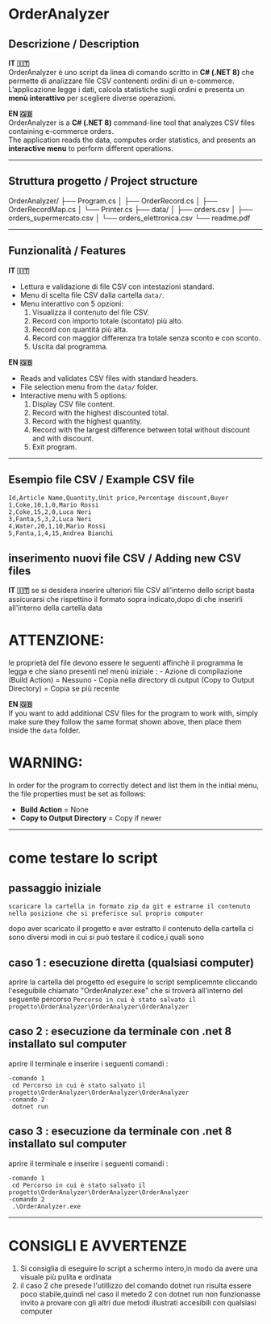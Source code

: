 # OrderAnalyzer

##  Descrizione / Description
**IT 🇮🇹**  
OrderAnalyzer è uno script da linea di comando scritto in **C# (.NET 8)** che permette di analizzare file CSV contenenti ordini di un e-commerce.  
L’applicazione legge i dati, calcola statistiche sugli ordini e presenta un **menù interattivo** per scegliere diverse operazioni.  

**EN 🇬🇧**  
OrderAnalyzer is a **C# (.NET 8)** command-line tool that analyzes CSV files containing e-commerce orders.  
The application reads the data, computes order statistics, and presents an **interactive menu** to perform different operations.  

---

##  Struttura progetto / Project structure
OrderAnalyzer/
├── Program.cs
│ ├── OrderRecord.cs
│ ├── OrderRecordMap.cs
│ └── Printer.cs
├── data/
│ ├── orders.csv
│ ├── orders_supermercato.csv
│ └── orders_elettronica.csv
└── readme.pdf


---

##  Funzionalità / Features
**IT 🇮🇹**
- Lettura e validazione di file CSV con intestazioni standard.
- Menu di scelta file CSV dalla cartella `data/`.
- Menu interattivo con 5 opzioni:
  1. Visualizza il contenuto del file CSV.  
  2. Record con importo totale (scontato) più alto.  
  3. Record con quantità più alta.  
  4. Record con maggior differenza tra totale senza sconto e con sconto.  
  5. Uscita dal programma.  

**EN 🇬🇧**
- Reads and validates CSV files with standard headers.
- File selection menu from the `data/` folder.
- Interactive menu with 5 options:
  1. Display CSV file content.  
  2. Record with the highest discounted total.  
  3. Record with the highest quantity.  
  4. Record with the largest difference between total without discount and with discount.  
  5. Exit program.  

---

##  Esempio file CSV / Example CSV file
```csv
Id,Article Name,Quantity,Unit price,Percentage discount,Buyer
1,Coke,10,1,0,Mario Rossi
2,Coke,15,2,0,Luca Neri
3,Fanta,5,3,2,Luca Neri
4,Water,20,1,10,Mario Rossi
5,Fanta,1,4,15,Andrea Bianchi
```

## inserimento nuovi file CSV /   Adding new CSV files
**IT 🇮🇹** 
se si desidera inserire ulteriori file CSV all'interno dello script basta assicurarsi che rispettino il formato sopra indicato,dopo di che inserirli all'interno della cartella data 
# ATTENZIONE:
  le proprietà del file devono essere le seguenti affinchè il programma le legga e che siano presenti nel menù iniziale :
    - Azione di compilazione (Build Action) = Nessuno
    - Copia nella directory di output (Copy to Output Directory) = Copia se più recente


**EN 🇬🇧**  
If you want to add additional CSV files for the program to work with, simply make sure they follow the same format shown above, then place them inside the `data` folder.  

# WARNING:
In order for the program to correctly detect and list them in the initial menu, the file properties must be set as follows:  
- **Build Action** = None  
- **Copy to Output Directory** = Copy if newer

---

# come testare lo script
## passaggio iniziale 
    scaricare la cartella in formato zip da git e estrarne il contenuto nella posizione che si preferisce sul proprio computer
dopo aver scaricato il progetto e aver estratto il contenuto della cartella ci sono diversi modi in cui si può testare il codice,i quali sono 
## caso 1 : esecuzione diretta (qualsiasi computer)
  
  aprire la cartella del progetto ed eseguire lo script semplicemnte cliccando l'eseguibile chiamato "OrderAnalyzer.exe" che si troverà all'interno del seguente percorso
  ``` Percorso in cui è stato salvato il progetto\OrderAnalyzer\OrderAnalyzer\OrderAnalyzer ```

## caso 2 : esecuzione da terminale con .net 8 installato sul computer
  
  aprire il terminale e inserire i seguenti comandi :
    
    -comando 1
     cd Percorso in cui è stato salvato il progetto\OrderAnalyzer\OrderAnalyzer\OrderAnalyzer 
    -comando 2
     dotnet run 

## caso 3 : esecuzione da terminale con .net 8 installato sul computer
  
  aprire il terminale e inserire i seguenti comandi :
    
    -comando 1
     cd Percorso in cui è stato salvato il progetto\OrderAnalyzer\OrderAnalyzer\OrderAnalyzer 
    -comando 2
     .\OrderAnalyzer.exe 

---
# CONSIGLI E AVVERTENZE
1) Si consiglia di eseguire lo script a schermo intero,in modo da avere una  visuale più pulita e ordinata
2) il caso 2 che presede l'utillizzo del comando dotnet run risulta essere poco stabile,quindi nel caso il metedo 2 con dotnet run non funzionasse invito a provare con gli altri due metodi illustrati accesibili con qualsiasi computer
